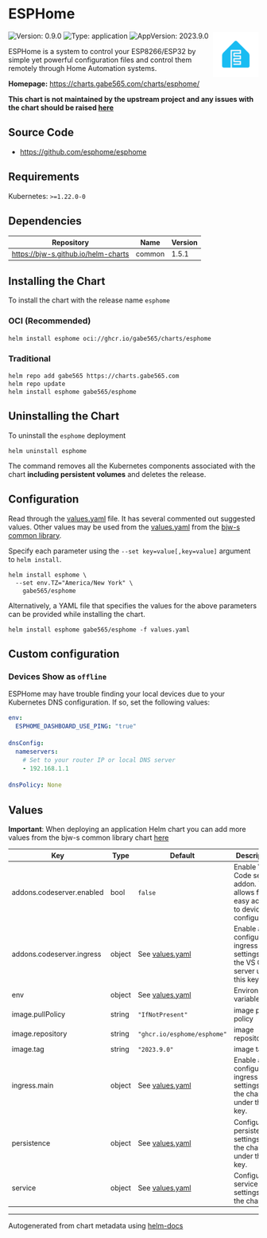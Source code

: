 # ESPHome

<img src="https://raw.githubusercontent.com/esphome/esphome-docs/019178551126f2d6a588a1f9ef50f60453041531/images/logo.svg" align="right" width="92" alt="esphome logo">

![Version: 0.9.0](https://img.shields.io/badge/Version-0.9.0-informational?style=flat)
![Type: application](https://img.shields.io/badge/Type-application-informational?style=flat)
![AppVersion: 2023.9.0](https://img.shields.io/badge/AppVersion-2023.9.0-informational?style=flat)

ESPHome is a system to control your ESP8266/ESP32 by simple yet powerful configuration files and control them remotely through Home Automation systems.

**Homepage:** <https://charts.gabe565.com/charts/esphome/>

**This chart is not maintained by the upstream project and any issues with the chart should be raised
[here](https://github.com/gabe565/charts/issues/new?assignees=gabe565&labels=bug&template=bug_report.yaml&name=esphome&version=0.9.0)**

## Source Code

* <https://github.com/esphome/esphome>

## Requirements

Kubernetes: `>=1.22.0-0`

## Dependencies

| Repository | Name | Version |
|------------|------|---------|
| <https://bjw-s.github.io/helm-charts> | common | 1.5.1 |

## Installing the Chart

To install the chart with the release name `esphome`

### OCI (Recommended)

```console
helm install esphome oci://ghcr.io/gabe565/charts/esphome
```

### Traditional

```console
helm repo add gabe565 https://charts.gabe565.com
helm repo update
helm install esphome gabe565/esphome
```

## Uninstalling the Chart

To uninstall the `esphome` deployment

```console
helm uninstall esphome
```

The command removes all the Kubernetes components associated with the chart **including persistent volumes** and deletes the release.

## Configuration

Read through the [values.yaml](./values.yaml) file. It has several commented out suggested values.
Other values may be used from the [values.yaml](https://github.com/bjw-s/helm-charts/tree/main/charts/library/common/values.yaml) from the [bjw-s common library](https://github.com/bjw-s/helm-charts/tree/main/charts/library/common).

Specify each parameter using the `--set key=value[,key=value]` argument to `helm install`.

```console
helm install esphome \
  --set env.TZ="America/New York" \
    gabe565/esphome
```

Alternatively, a YAML file that specifies the values for the above parameters can be provided while installing the chart.

```console
helm install esphome gabe565/esphome -f values.yaml
```

## Custom configuration

### Devices Show as `offline`

ESPHome may have trouble finding your local devices due to your Kubernetes DNS configuration.
If so, set the following values:

```yaml
env:
  ESPHOME_DASHBOARD_USE_PING: "true"

dnsConfig:
  nameservers:
    # Set to your router IP or local DNS server
    - 192.168.1.1

dnsPolicy: None
```

## Values

**Important**: When deploying an application Helm chart you can add more values from the bjw-s common library chart [here](https://github.com/bjw-s/helm-charts/tree/main/charts/library/common)

| Key | Type | Default | Description |
|-----|------|---------|-------------|
| addons.codeserver.enabled | bool | `false` | Enable VS Code server addon.    This allows for easy access to device configuration |
| addons.codeserver.ingress | object | See [values.yaml](./values.yaml) | Enable and configure ingress settings for the VS Code server under this key. |
| env | object | See [values.yaml](./values.yaml) | Environment variables. |
| image.pullPolicy | string | `"IfNotPresent"` | image pull policy |
| image.repository | string | `"ghcr.io/esphome/esphome"` | image repository |
| image.tag | string | `"2023.9.0"` | image tag |
| ingress.main | object | See [values.yaml](./values.yaml) | Enable and configure ingress settings for the chart under this key. |
| persistence | object | See [values.yaml](./values.yaml) | Configure persistence settings for the chart under this key. |
| service | object | See [values.yaml](./values.yaml) | Configures service settings for the chart. |

---
Autogenerated from chart metadata using [helm-docs](https://github.com/norwoodj/helm-docs)

